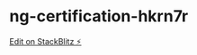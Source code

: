 # ng-certification-hkrn7r

[Edit on StackBlitz ⚡️](https://stackblitz.com/edit/ng-certification-hkrn7r)